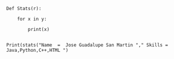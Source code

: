 	Def Stats(r):

 		for x in y:
 
   			print(x)
			
	
	Print(stats("Name  =  Jose Guadalupe San Martin "," Skills = Java,Python,C++,HTML ")
  

 




 
 
